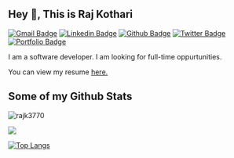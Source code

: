 ## Hey 👋, This is Raj Kothari
[![Gmail Badge](https://img.shields.io/badge/-rajk3770@gmail.com-c14438?style=flat&logo=Gmail&logoColor=white&link=mailto:rajk3770@gmail.com)](mailto:rajk3770@gmail.com) 
[![Linkedin Badge](https://img.shields.io/badge/-rajk3770-0072b1?style=flat&logo=Linkedin&logoColor=white&link=https://www.linkedin.com/in/rajk3770/)](https://www.linkedin.com/in/rajk3770/) [![Github Badge](https://img.shields.io/badge/-rajk3770-grey?style=flat&logo=github&logoColor=white&link=https://github.com/rajk3770/)](https://www.github.com/rajk3770/) [![Twitter Badge](https://img.shields.io/badge/-rajk3770-00acee?style=flat&logo=twitter&logoColor=white&link=https://twitter.com/rajk3770/)](https://www.twitter.com/rajk3770/) [![Portfolio Badge](https://img.shields.io/badge/portfolio-web-blue?style=flat&link=rajk3770@github.io/)](rajk3770@github.io/) <p align='left'>I am a software developer. I am looking for full-time oppurtunities.</p><p align='left'> You can view my resume <a href='drive.google.com '><u>here</u>.</a></p>
## Some of my Github Stats

<p align=left> <img src=https://komarev.com/ghpvc/?username=rajk3770 alt=rajk3770 /> </p><img src=https://github-readme-stats.vercel.app/api?username=rajk3770&show_icons=true&include_all_commits=true&count_private=true>

[![Top Langs](https://github-readme-stats.vercel.app/api/top-langs/?username=rajk3770&layout=compact)](https://github.com/anuraghazra/github-readme-stats)
